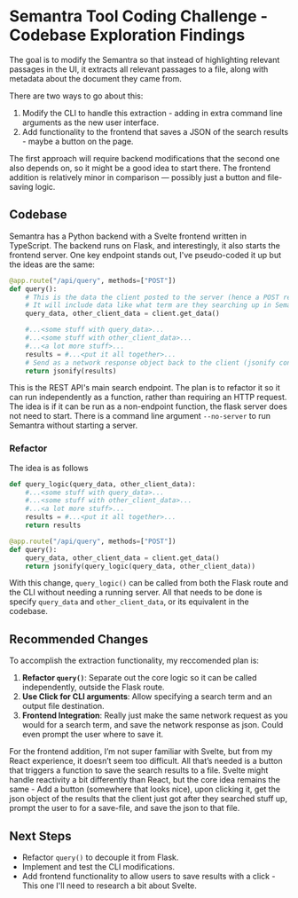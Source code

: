 # Semantra Tool Coding Challenge - Codebase Exploration Findings

The goal is to modify the Semantra so that instead of highlighting relevant passages in the UI, it extracts all relevant passages to a file, along with metadata about the document they came from.

There are two ways to go about this:

1. Modify the CLI to handle this extraction - adding in extra command line arguments as the new user interface.
2. Add functionality to the frontend that saves a JSON of the search results - maybe a button on the page.

The first approach will require backend modifications that the second one also depends on, so it might be a good idea to start there. The frontend addition is relatively minor in comparison — possibly just a button and file-saving logic.

## Codebase

Semantra has a Python backend with a Svelte frontend written in TypeScript. The backend runs on Flask, and interestingly, it also starts the frontend server. One key endpoint stands out, I've pseudo-coded it up but the ideas are the same:

```python
@app.route("/api/query", methods=["POST"])
def query():
    # This is the data the client posted to the server (hence a POST request)
    # It will include data like what term are they searching up in Semantra
    query_data, other_client_data = client.get_data()

    #...<some stuff with query_data>...
    #...<some stuff with other_client_data>...
    #...<a lot more stuff>...
    results = #...<put it all together>...
    # Send as a network response object back to the client (jsonify converts it to such an object)
    return jsonify(results)
```

This is the REST API's main search endpoint. The plan is to refactor it so it can run independently as a function, rather than requiring an HTTP request. The idea is if it can be run as a non-endpoint function, the flask server does not need to start. There is a command line argument `--no-server` to run Semantra without starting a server.

### Refactor

The idea is as follows

```python
def query_logic(query_data, other_client_data):
    #...<some stuff with query_data>...
    #...<some stuff with other_client_data>...
    #...<a lot more stuff>...
    results = #...<put it all together>...
    return results

@app.route("/api/query", methods=["POST"])
def query():
    query_data, other_client_data = client.get_data()
    return jsonify(query_logic(query_data, other_client_data))
```

With this change, `query_logic()` can be called from both the Flask route and the CLI without needing a running server. All that needs to be done is specify `query_data` and `other_client_data`, or its equivalent in the codebase.

## Recommended Changes

To accomplish the extraction functionality, my reccomended plan is:

1. **Refactor `query()`**: Separate out the core logic so it can be called independently, outside the Flask route.
2. **Use Click for CLI arguments**: Allow specifying a search term and an output file destination.
3. **Frontend Integration**: Really just make the same network request as you would for a search term, and save the network response as json. Could even prompt the user where to save it.

For the frontend addition, I’m not super familiar with Svelte, but from my React experience, it doesn’t seem too difficult. All that’s needed is a button that triggers a function to save the search results to a file. Svelte might handle reactivity a bit differently than React, but the core idea remains the same - Add a button (somewhere that looks nice), upon clicking it, get the json object of the results that the client just got after they searched stuff up, prompt the user to for a save-file, and save the json to that file.

## Next Steps

-   Refactor `query()` to decouple it from Flask.
-   Implement and test the CLI modifications.
-   Add frontend functionality to allow users to save results with a click - This one I'll need to research a bit about Svelte.

